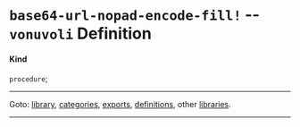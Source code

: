 

<a id='definition__vonuvoli__base64-url-nopad-encode-fill_21'></a>

# `base64-url-nopad-encode-fill!` -- `vonuvoli` Definition


<a id='definition__vonuvoli__base64-url-nopad-encode-fill_21__kind'></a>

#### Kind

`procedure`;

----

Goto: [library](../../vonuvoli/_index.md#library__vonuvoli), [categories](../../vonuvoli/categories/_index.md#toc__vonuvoli__categories), [exports](../../vonuvoli/exports/_index.md#toc__vonuvoli__exports), [definitions](../../vonuvoli/definitions/_index.md#toc__vonuvoli__definitions), other [libraries](../../_libraries.md#toc__libraries).

----

